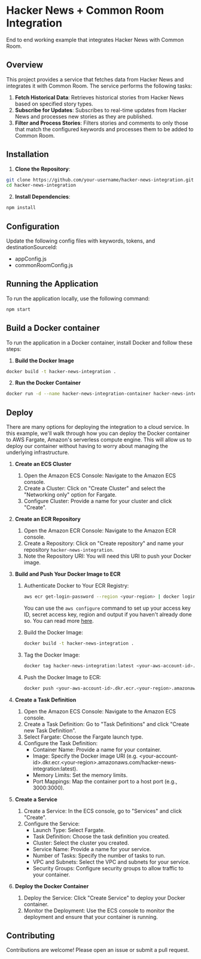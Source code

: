 # Hacker News + Common Room Integration
End to end working example that integrates Hacker News with Common Room.

## Overview

This project provides a service that fetches data from Hacker News and integrates it with Common Room. The service performs the following tasks:

1. **Fetch Historical Data**: Retrieves historical stories from Hacker News based on specified story types.
2. **Subscribe for Updates**: Subscribes to real-time updates from Hacker News and processes new stories as they are published.
3. **Filter and Process Stories**: Filters stories and comments to only those that match the configured keywords and processes them to be added to Common Room.

## Installation

1. **Clone the Repository**:
```bash
git clone https://github.com/your-username/hacker-news-integration.git
cd hacker-news-integration
```
2. **Install Dependencies**:
```bash
npm install
```
## Configuration
Update the following config files with keywords, tokens, and destinationSourceId:
- appConfig.js 
- commonRoomConfig.js
    
## Running the Application
To run the application locally, use the following command:
```bash
npm start
```

## Build a Docker container
To run the application in a Docker container, install Docker and follow these steps:

1. **Build the Docker Image**
```bash
docker build -t hacker-news-integration .
```

2. **Run the Docker Container**
```bash
docker run -d --name hacker-news-integration-container hacker-news-integration
```

## Deploy
There are many options for deploying the integration to a cloud service. In this example, we'll walk through 
how you can deploy the Docker container to AWS Fargate, Amazon's serverless compute engine. This will allow
us to deploy our container without having to worry about managing the underlying infrastructure. 

1. **Create an ECS Cluster**
    1. Open the Amazon ECS Console: Navigate to the Amazon ECS console.
    2. Create a Cluster: Click on "Create Cluster" and select the "Networking only" option for Fargate.
    3. Configure Cluster: Provide a name for your cluster and click "Create".
2. **Create an ECR Repository**
    1. Open the Amazon ECR Console: Navigate to the Amazon ECR console.
    2. Create a Repository: Click on "Create repository" and name your repository `hacker-news-integration`.
    3. Note the Repository URI: You will need this URI to push your Docker image.
3. **Build and Push Your Docker Image to ECR**
    1. Authenticate Docker to Your ECR Registry:
        ```bash
        aws ecr get-login-password --region <your-region> | docker login --username AWS --password-stdin <your-aws-account-id>.dkr.ecr.<your-region>.amazonaws.com
        ```
        You can use the `aws configure` command to set up your access key ID, secret access key, region and output if you haven't already done so. You can read more [here](https://docs.aws.amazon.com/cli/v1/userguide/cli-authentication-user.html).
        
    2. Build the Docker Image:
        ```bash
        docker build -t hacker-news-integration .
        ```
    3. Tag the Docker Image:
        ```bash
        docker tag hacker-news-integration:latest <your-aws-account-id>.dkr.ecr.<your-region>.amazonaws.com/hacker-news-integration:latest
        ```
    4. Push the Docker Image to ECR:
        ```bash
        docker push <your-aws-account-id>.dkr.ecr.<your-region>.amazonaws.com/hacker-news-integration:latest
        ```
4. **Create a Task Definition**
    1. Open the Amazon ECS Console: Navigate to the Amazon ECS console.
    2. Create a Task Definition: Go to "Task Definitions" and click "Create new Task Definition".
    3. Select Fargate: Choose the Fargate launch type.
    4. Configure the Task Definition:
        - Container Name: Provide a name for your container.
        - Image: Specify the Docker image URI (e.g. \<your-account-id\>.dkr.ecr.\<your-region\>.amazonaws.com/hacker-news-integration:latest).
        - Memory Limits: Set the memory limits.
        - Port Mappings: Map the container port to a host port (e.g., 3000:3000).

5. **Create a Service**
    1. Create a Service: In the ECS console, go to "Services" and click "Create".
    2. Configure the Service:
        - Launch Type: Select Fargate.
        - Task Definition: Choose the task definition you created.
        - Cluster: Select the cluster you created.
        - Service Name: Provide a name for your service.
        - Number of Tasks: Specify the number of tasks to run.
        - VPC and Subnets: Select the VPC and subnets for your service.
        - Security Groups: Configure security groups to allow traffic to your container.

6. **Deploy the Docker Container**
    1. Deploy the Service: Click "Create Service" to deploy your Docker container.
    2. Monitor the Deployment: Use the ECS console to monitor the deployment and ensure that your container is running.


## Contributing
Contributions are welcome! Please open an issue or submit a pull request.
